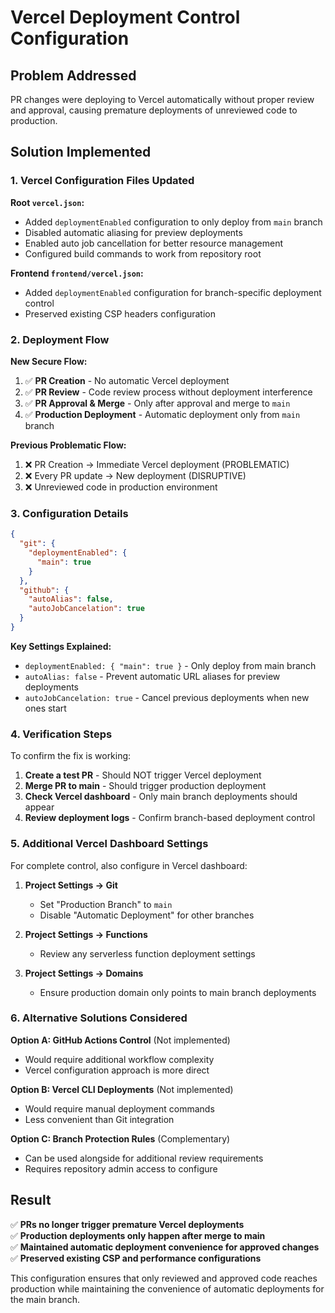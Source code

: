 # Vercel Deployment Control Configuration

## Problem Addressed
PR changes were deploying to Vercel automatically without proper review and approval, causing premature deployments of unreviewed code to production.

## Solution Implemented

### 1. Vercel Configuration Files Updated

**Root `vercel.json`:**
- Added `deploymentEnabled` configuration to only deploy from `main` branch
- Disabled automatic aliasing for preview deployments
- Enabled auto job cancellation for better resource management
- Configured build commands to work from repository root

**Frontend `frontend/vercel.json`:**
- Added `deploymentEnabled` configuration for branch-specific deployment control
- Preserved existing CSP headers configuration

### 2. Deployment Flow

**New Secure Flow:**
1. ✅ **PR Creation** - No automatic Vercel deployment
2. ✅ **PR Review** - Code review process without deployment interference  
3. ✅ **PR Approval & Merge** - Only after approval and merge to `main`
4. ✅ **Production Deployment** - Automatic deployment only from `main` branch

**Previous Problematic Flow:**
1. ❌ PR Creation → Immediate Vercel deployment (PROBLEMATIC)
2. ❌ Every PR update → New deployment (DISRUPTIVE)
3. ❌ Unreviewed code in production environment

### 3. Configuration Details

```json
{
  "git": {
    "deploymentEnabled": {
      "main": true
    }
  },
  "github": {
    "autoAlias": false,
    "autoJobCancelation": true
  }
}
```

**Key Settings Explained:**
- `deploymentEnabled: { "main": true }` - Only deploy from main branch
- `autoAlias: false` - Prevent automatic URL aliases for preview deployments  
- `autoJobCancelation: true` - Cancel previous deployments when new ones start

### 4. Verification Steps

To confirm the fix is working:

1. **Create a test PR** - Should NOT trigger Vercel deployment
2. **Merge PR to main** - Should trigger production deployment  
3. **Check Vercel dashboard** - Only main branch deployments should appear
4. **Review deployment logs** - Confirm branch-based deployment control

### 5. Additional Vercel Dashboard Settings

For complete control, also configure in Vercel dashboard:

1. **Project Settings → Git**
   - Set "Production Branch" to `main`
   - Disable "Automatic Deployment" for other branches
   
2. **Project Settings → Functions**  
   - Review any serverless function deployment settings

3. **Project Settings → Domains**
   - Ensure production domain only points to main branch deployments

### 6. Alternative Solutions Considered

**Option A: GitHub Actions Control** (Not implemented)
- Would require additional workflow complexity
- Vercel configuration approach is more direct

**Option B: Vercel CLI Deployments** (Not implemented)  
- Would require manual deployment commands
- Less convenient than Git integration

**Option C: Branch Protection Rules** (Complementary)
- Can be used alongside for additional review requirements
- Requires repository admin access to configure

## Result

✅ **PRs no longer trigger premature Vercel deployments**  
✅ **Production deployments only happen after merge to main**  
✅ **Maintained automatic deployment convenience for approved changes**  
✅ **Preserved existing CSP and performance configurations**

This configuration ensures that only reviewed and approved code reaches production while maintaining the convenience of automatic deployments for the main branch.